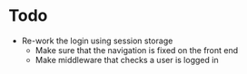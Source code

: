 # Todo

<!-- - Sort out the node js server file structure // clean the code up  -->

- Re-work the login using session storage
    - Make sure that the navigation is fixed on the front end
    - Make middleware that checks a user is logged in
